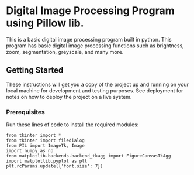 # Digital Image Processing Program using Pillow lib.
This is a basic digital image processing program built in python. This program has basic digital image processing functions such as brightness, zoom, segmentation, greyscale, and many more.

## Getting Started

These instructions will get you a copy of the project up and running on your local machine for development and testing purposes. See deployment for notes on how to deploy the project on a live system.

### Prerequisites

Run these lines of code to install the required modules:
```
from tkinter import *
from tkinter import filedialog
from PIL import ImageTk, Image
import numpy as np
from matplotlib.backends.backend_tkagg import FigureCanvasTkAgg
import matplotlib.pyplot as plt
plt.rcParams.update({'font.size': 7})
```
